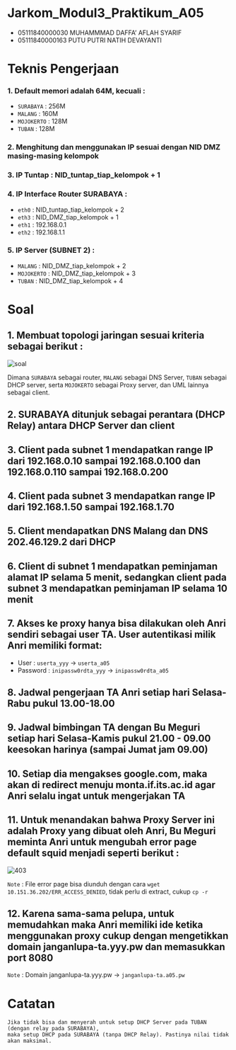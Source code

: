 # Jarkom_Modul3_Praktikum_A05
- 05111840000030 MUHAMMMAD DAFFA’ AFLAH SYARIF
- 05111840000163 PUTU PUTRI NATIH DEVAYANTI

# Teknis Pengerjaan
### 1. Default memori adalah 64M, kecuali :
- `SURABAYA` : 256M
- `MALANG` : 160M
- `MOJOKERTO` : 128M
- `TUBAN` : 128M
### 2. Menghitung dan menggunakan IP sesuai dengan NID DMZ masing-masing kelompok
### 3. IP Tuntap : NID_tuntap_tiap_kelompok + 1
### 4. IP Interface Router SURABAYA :
- `eth0` : NID_tuntap_tiap_kelompok + 2
- `eth3` : NID_DMZ_tiap_kelompok + 1 
- `eth1` : 192.168.0.1
- `eth2` : 192.168.1.1
### 5. IP Server (SUBNET 2) :
- `MALANG` : NID_DMZ_tiap_kelompok + 2
- `MOJOKERTO` : NID_DMZ_tiap_kelompok + 3
- `TUBAN` : NID_DMZ_tiap_kelompok + 4

# Soal
## 1. Membuat topologi jaringan sesuai kriteria sebagai berikut :

![soal](https://user-images.githubusercontent.com/52326074/99972968-cd41fa00-2dd1-11eb-8f4c-c8bae1ae2851.jpg)

Dimana `SURABAYA` sebagai router, `MALANG` sebagai DNS Server, `TUBAN` sebagai DHCP server, serta `MOJOKERTO` sebagai Proxy server, dan UML lainnya sebagai client.

## 2. SURABAYA ditunjuk sebagai perantara (DHCP Relay) antara DHCP Server dan client

## 3. Client pada subnet 1 mendapatkan range IP dari 192.168.0.10 sampai 192.168.0.100 dan 192.168.0.110 sampai 192.168.0.200

## 4. Client pada subnet 3 mendapatkan range IP dari 192.168.1.50 sampai 192.168.1.70

## 5. Client mendapatkan DNS Malang dan DNS 202.46.129.2 dari DHCP

## 6. Client di subnet 1 mendapatkan peminjaman alamat IP selama 5 menit, sedangkan client pada subnet 3 mendapatkan peminjaman IP selama 10 menit

## 7. Akses ke proxy hanya bisa dilakukan oleh Anri sendiri sebagai user TA. User autentikasi milik Anri memiliki format:
- User : `userta_yyy` -> `userta_a05`
- Password : `inipassw0rdta_yyy` -> `inipassw0rdta_a05`

## 8. Jadwal pengerjaan TA Anri setiap hari Selasa-Rabu pukul 13.00-18.00

## 9. Jadwal bimbingan TA dengan Bu Meguri setiap hari Selasa-Kamis pukul 21.00 - 09.00 keesokan harinya (sampai Jumat jam 09.00)

## 10. Setiap dia mengakses google.com, maka akan di redirect menuju monta.if.its.ac.id agar Anri selalu ingat untuk mengerjakan TA

## 11. Untuk menandakan bahwa Proxy Server ini adalah Proxy yang dibuat oleh Anri, Bu Meguri meminta Anri untuk mengubah error page default squid menjadi seperti berikut :

![403](https://user-images.githubusercontent.com/52326074/99974165-24949a00-2dd3-11eb-8f25-9fd6efa16e09.jpg)

`Note` : File error page bisa diunduh dengan cara `wget 10.151.36.202/ERR_ACCESS_DENIED`, tidak perlu di extract, cukup `cp -r`

## 12. Karena sama-sama pelupa, untuk memudahkan maka Anri memiliki ide ketika menggunakan proxy cukup dengan mengetikkan domain janganlupa-ta.yyy.pw dan memasukkan port 8080

`Note` : Domain janganlupa-ta.yyy.pw -> `janganlupa-ta.a05.pw`

# Catatan
```
Jika tidak bisa dan menyerah untuk setup DHCP Server pada TUBAN (dengan relay pada SURABAYA),
maka setup DHCP pada SURABAYA (tanpa DHCP Relay). Pastinya nilai tidak akan maksimal.
```
